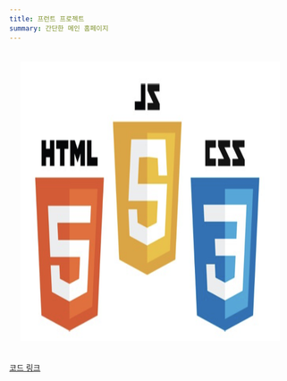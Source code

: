 ```yaml
---
title: 프런트 프로젝트
summary: 간단한 메인 홈페이지
---
```

<div style="text-align: center;">
    <div style="display: inline-block; margin: 20px;">
        <img src='assets/media/front.png' alt='flutter' width="600" height="500"/>
    </div>
</div>

[코드 링크](https://github.com/Coti00/linux_project)